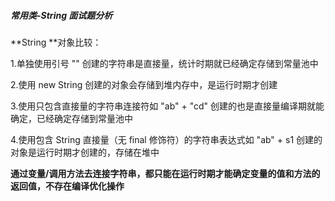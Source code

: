 ##### 常用类-String 面试题分析

**String **对象比较：

1.单独使用引号 "" 创建的字符串是直接量，统计时期就已经确定存储到常量池中

2.使用 new String 创建的对象会存储到堆内存中，是运行时期才创建

3.使用只包含直接量的字符串连接符如 "ab" + "cd" 创建的也是直接量编译期就能确定，已经确定存储到常量池中

4.使用包含 String 直接量（无 final 修饰符）的字符串表达式如 "ab" + s1 创建的对象是运行时期才创建的，存储在堆中

**通过变量/调用方法去连接字符串，都只能在运行时期才能确定变量的值和方法的返回值，不存在编译优化操作**
